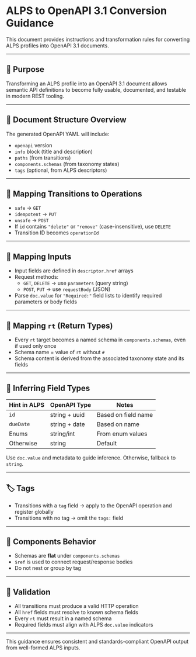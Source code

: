 # ALPS to OpenAPI 3.1 Conversion Guidance

This document provides instructions and transformation rules for converting ALPS profiles into OpenAPI 3.1 documents.

---

## 🎯 Purpose

Transforming an ALPS profile into an OpenAPI 3.1 document allows semantic API definitions to become fully usable, documented, and testable in modern REST tooling.

---

## 🧱 Document Structure Overview

The generated OpenAPI YAML will include:

- `openapi` version
- `info` block (title and description)
- `paths` (from transitions)
- `components.schemas` (from taxonomy states)
- `tags` (optional, from ALPS descriptors)

---

## 🔁 Mapping Transitions to Operations

- `safe` → `GET`
- `idempotent` → `PUT`
- `unsafe` → `POST`
- If `id` contains `"delete"` or `"remove"` (case-insensitive), use `DELETE`
- Transition ID becomes `operationId`

---

## 🔡 Mapping Inputs

- Input fields are defined in `descriptor.href` arrays
- Request methods:
  - `GET`, `DELETE` → use `parameters` (query string)
  - `POST`, `PUT` → use `requestBody` (JSON)
- Parse `doc.value` for `"Required:"` field lists to identify required parameters or body fields

---

## 🔁 Mapping `rt` (Return Types)

- Every `rt` target becomes a named schema in `components.schemas`, even if used only once
- Schema name = value of `rt` without `#`
- Schema content is derived from the associated taxonomy state and its fields

---

## 📐 Inferring Field Types

| Hint in ALPS | OpenAPI Type | Notes |
|--------------|--------------|-------|
| `id`         | string + uuid| Based on field name |
| `dueDate`    | string + date| Based on name |
| Enums        | string/int   | From enum values |
| Otherwise    | string       | Default |

Use `doc.value` and metadata to guide inference. Otherwise, fallback to `string`.

---

## 🏷 Tags

- Transitions with a `tag` field → apply to the OpenAPI operation and register globally
- Transitions with no tag → omit the `tags:` field

---

## 🔁 Components Behavior

- Schemas are **flat** under `components.schemas`
- `$ref` is used to connect request/response bodies
- Do not nest or group by tag

---

## 🧪 Validation

- All transitions must produce a valid HTTP operation
- All `href` fields must resolve to known schema fields
- Every `rt` must result in a named schema
- Required fields must align with ALPS `doc.value` indicators

---

This guidance ensures consistent and standards-compliant OpenAPI output from well-formed ALPS inputs.
